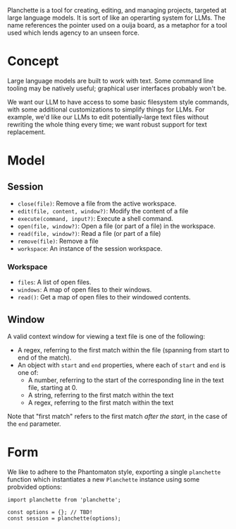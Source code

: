 Planchette is a tool for creating, editing, and managing projects, targeted at large language models. It is sort of like an operarting system for LLMs. The name references the pointer used on a ouija board, as a metaphor for a tool used which lends agency to an unseen force.

# Concept

Large language models are built to work with text. Some command line tooling may be natively useful; graphical user interfaces probably won't be.

We want our LLM to have access to some basic filesystem style commands, with some additional customizations to simplify things for LLMs. For example, we'd like our LLMs to edit potentially-large text files without rewriting the whole thing every time; we want robust support for text replacement.

# Model

## Session

- `close(file)`: Remove a file from the active workspace.
- `edit(file, content, window?)`: Modify the content of a file
- `execute(command, input?)`: Execute a shell command.
- `open(file, window?)`: Open a file (or part of a file) in the workspace.
- `read(file, window?)`: Read a file (or part of a file)
- `remove(file)`: Remove a file
- `workspace`: An instance of the session workspace.

### Workspace

- `files`: A list of open files.
- `windows`: A map of open files to their windows.
- `read()`: Get a map of open files to their windowed contents.

## Window

A valid context window for viewing a text file is one of the following:

* A regex, referring to the first match within the file (spanning from start to end of the match).
* An object with `start` and `end` properties, where each of `start` and `end` is one of:
  * A number, referring to the start of the corresponding line in the text file, starting at 0.
  * A string, referring to the first match within the text
  * A regex, referring to the first match within the text

Note that "first match" refers to the first match *after the start*, in the case of the `end` parameter.

# Form

We like to adhere to the Phantomaton style, exporting a single `planchette` function which instantiates
a new `Planchette` instance using some probvided options:

```
import planchette from 'planchette';

const options = {}; // TBD!
const session = planchette(options);
```
